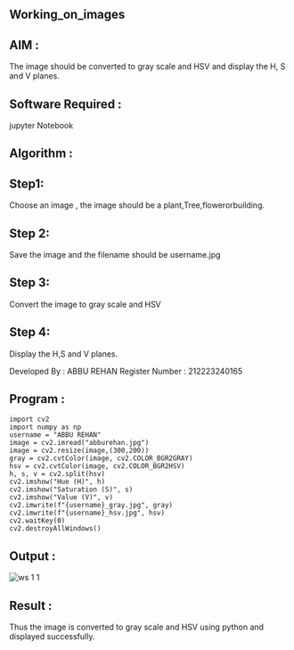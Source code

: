 ## Working_on_images
## AIM :
The image should be converted to gray scale and HSV and display the H, S and V planes.

## Software Required :
jupyter Notebook

## Algorithm :
## Step1:
Choose an image , the image should be a plant,Tree,flowerorbuilding.

## Step 2:
Save the image and the filename should be username.jpg

## Step 3:
Convert the image to gray scale and HSV

## Step 4:
Display the H,S and V planes.

Developed By : ABBU REHAN
Register Number : 212223240165

## Program :
```
import cv2
import numpy as np
username = "ABBU REHAN"
image = cv2.imread("abburehan.jpg")
image = cv2.resize(image,(300,200))
gray = cv2.cvtColor(image, cv2.COLOR_BGR2GRAY)
hsv = cv2.cvtColor(image, cv2.COLOR_BGR2HSV)
h, s, v = cv2.split(hsv)
cv2.imshow("Hue (H)", h)
cv2.imshow("Saturation (S)", s)
cv2.imshow("Value (V)", v)
cv2.imwrite(f"{username}_gray.jpg", gray)
cv2.imwrite(f"{username}_hsv.jpg", hsv)
cv2.waitKey(0)
cv2.destroyAllWindows()
```
## Output :
![ws 1 1](https://github.com/Abburehan/working-on-image/assets/138849336/3aab8065-91a7-49d9-b4d7-7954da731d35)

## Result :
Thus the image is converted to gray scale and HSV using python and displayed successfully.
